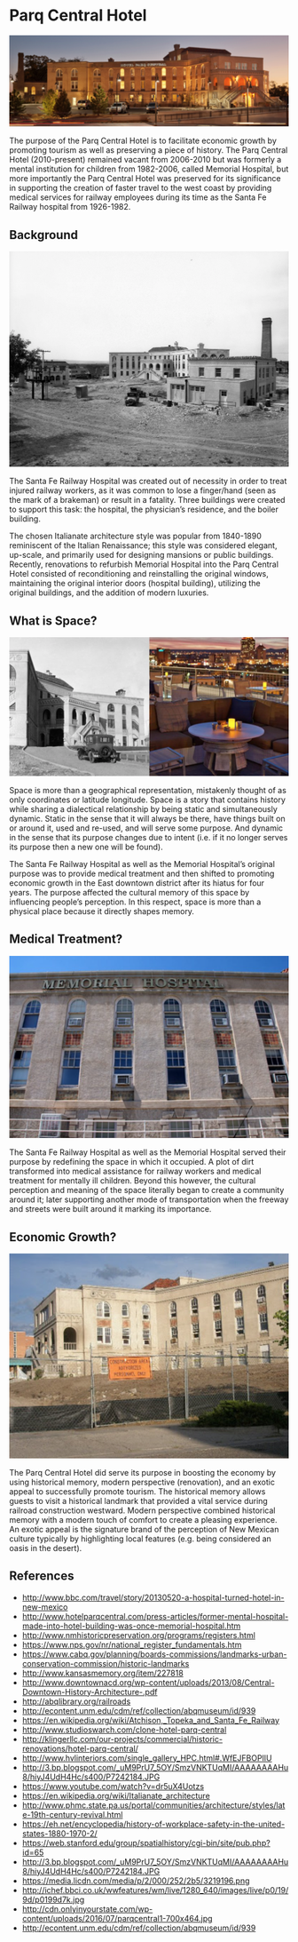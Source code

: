 # Parq Central Hotel

![Parq Central Hotel.](images/TBImage2.png "Parq Central Hotel")

The purpose of the Parq Central Hotel is to facilitate economic growth by promoting tourism as well as preserving a piece of history. The Parq Central Hotel (2010-present) remained vacant from 2006-2010 but was formerly a mental institution for children from 1982-2006, called Memorial Hospital, but more importantly the Parq Central Hotel was preserved for its significance in supporting the creation of faster travel to the west coast by providing medical services for railway employees during its time as the Santa Fe Railway hospital from 1926-1982.

## Background

![Early picture of the Santa Fe Hospital.](images/TBImage3.png "Santa Fe Railway Hospital 1926-1982")

The Santa Fe Railway Hospital was created out of necessity in order to treat injured railway workers, as it was common to lose a finger/hand (seen as the mark of a brakeman) or result in a fatality. Three buildings were created to support this task: the hospital, the physician’s residence, and the boiler building. 

The chosen Italianate architecture style was popular from 1840-1890 reminiscent of the Italian Renaissance; this style was considered elegant, up-scale, and primarily used for designing mansions or public buildings. Recently, renovations to refurbish Memorial Hospital into the Parq Central Hotel consisted of reconditioning and reinstalling the original windows, maintaining the original interior doors (hospital building), utilizing the original buildings, and the addition of modern luxuries.

## What is Space?

![Now and then.](images/TBImage5.png "Santa Fe Railway Hospital vs. the Parq Central Hotel experience")

Space is more than a geographical representation, mistakenly thought of as only coordinates or latitude longitude. Space is a story that contains history while sharing a dialectical relationship by being static and simultaneously dynamic. Static in the sense that it will always be there, have things built on or around it, used and re-used, and will serve some purpose. And dynamic in the sense that its purpose changes due to intent (i.e. if it no longer serves its purpose then a new one will be found).

The Santa Fe Railway Hospital as well as the Memorial Hospital’s original purpose was to provide medical treatment and then shifted to promoting economic growth in the East downtown district after its hiatus for four years. The purpose affected the cultural memory of this space by influencing people’s perception. In this respect, space is more than a physical place because it directly shapes memory.

## Medical Treatment?

![Memorial Hospital.](images/TBImage1.png "Memorial Hospital 1982-2006")

The Santa Fe Railway Hospital as well as the Memorial Hospital served their purpose by redefining the space in which it occupied. A plot of dirt transformed into medical assistance for railway workers and medical treatment for mentally ill children. Beyond this however, the cultural perception and meaning of the space literally began to create a community around it; later supporting another mode of transportation when the freeway and streets were built around it marking its importance.

## Economic Growth?

![Contruction of the Parq Central Hotel.](images/TBImage4.png "Construction of the Parq Central Hotel")

The Parq Central Hotel did serve its purpose in boosting the economy by using historical memory, modern perspective (renovation), and an exotic appeal to successfully promote tourism. The historical memory allows guests to visit a historical landmark that provided a vital service during railroad construction westward. Modern perspective combined historical memory with a modern touch of comfort to create a pleasing experience. An exotic appeal is the signature brand of the perception of New Mexican culture typically by highlighting local features (e.g. being considered an oasis in the desert).

## References
- http://www.bbc.com/travel/story/20130520-a-hospital-turned-hotel-in-new-mexico 
- http://www.hotelparqcentral.com/press-articles/former-mental-hospital-made-into-hotel-building-was-once-memorial-hospital.htm 
- http://www.nmhistoricpreservation.org/programs/registers.html 
- https://www.nps.gov/nr/national_register_fundamentals.htm 
- https://www.cabq.gov/planning/boards-commissions/landmarks-urban-conservation-commission/historic-landmarks 
- http://www.kansasmemory.org/item/227818
- http://www.downtownacd.org/wp-content/uploads/2013/08/Central-Downtown-History-Architecture-.pdf
- http://abqlibrary.org/railroads
- http://econtent.unm.edu/cdm/ref/collection/abqmuseum/id/939 
- https://en.wikipedia.org/wiki/Atchison,_Topeka_and_Santa_Fe_Railway
- http://www.studioswarch.com/clone-hotel-parq-central 
- http://klingerllc.com/our-projects/commercial/historic-renovations/hotel-parq-central/ 
- http://www.hvlinteriors.com/single_gallery_HPC.html#.WfEJFBOPIlU 
- http://3.bp.blogspot.com/_uM9PrU7_5OY/SmzVNKTUqMI/AAAAAAAAHu8/hiyJ4UdH4Hc/s400/P7242184.JPG 
- https://www.youtube.com/watch?v=dr5uX4Uotzs 
- https://en.wikipedia.org/wiki/Italianate_architecture 
- http://www.phmc.state.pa.us/portal/communities/architecture/styles/late-19th-century-revival.html 
- https://eh.net/encyclopedia/history-of-workplace-safety-in-the-united-states-1880-1970-2/ 
- https://web.stanford.edu/group/spatialhistory/cgi-bin/site/pub.php?id=65 
- http://3.bp.blogspot.com/_uM9PrU7_5OY/SmzVNKTUqMI/AAAAAAAAHu8/hiyJ4UdH4Hc/s400/P7242184.JPG 
- https://media.licdn.com/media/p/2/000/252/2b5/3219196.png 
- http://ichef.bbci.co.uk/wwfeatures/wm/live/1280_640/images/live/p0/19/9d/p0199d7k.jpg 
- http://cdn.onlyinyourstate.com/wp-content/uploads/2016/07/parqcentral1-700x464.jpg 
- http://econtent.unm.edu/cdm/ref/collection/abqmuseum/id/939






